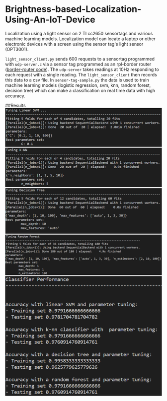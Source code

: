 # Brightness-based-Localization-Using-An-IoT-Device
Localization using a light sensor on 2 TI cc2650 sensortags and various machine learning models.
Localization model can locate a laptop or other electronic devices with a screen using the sensor tag's light sensor (OPT3001).

 `light_sensor_client.py` sends 600 requests to a sensortag programmed with `udp-server.c` via a sensor tag programmed as an rpl-border router ([border-router code](https://github.com/iot-lab/contiki/tree/master/examples/ipv6/rpl-border-router)). The `udp-server` takes readings at 10Hz responding to each request with a single reading. The `light_sensor_client` then records this data to a csv file. In `sensor-tag-sample.py` the data is used to train machine learning models (logistic regression, svm, knn, random forest, decision tree) which can make a classification on real time data with high accuracy.

##Results
![](https://raw.githubusercontent.com/Jon-bon-Jono/Brightness-based-Localization-Using-An-IoT-Device/main/tuning_svm.png)
![](https://raw.githubusercontent.com/Jon-bon-Jono/Brightness-based-Localization-Using-An-IoT-Device/main/tuning_knn.png)
![](https://raw.githubusercontent.com/Jon-bon-Jono/Brightness-based-Localization-Using-An-IoT-Device/main/tuning_decision_tree.PNG)
![](https://raw.githubusercontent.com/Jon-bon-Jono/Brightness-based-Localization-Using-An-IoT-Device/main/tuning_random_forest.PNG)
![](https://raw.githubusercontent.com/Jon-bon-Jono/Brightness-based-Localization-Using-An-IoT-Device/main/classifier_performance.png)
